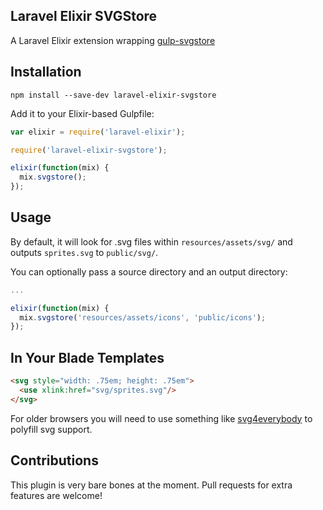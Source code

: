 ## Laravel Elixir SVGStore

A Laravel Elixir extension wrapping [gulp-svgstore](https://github.com/w0rm/gulp-svgstore)

## Installation

```
npm install --save-dev laravel-elixir-svgstore
```

Add it to your Elixir-based Gulpfile:

```js
var elixir = require('laravel-elixir');

require('laravel-elixir-svgstore');

elixir(function(mix) {
  mix.svgstore();
});
```

## Usage

By default, it will look for .svg files within ```resources/assets/svg/``` and outputs
```sprites.svg``` to ```public/svg/```.

You can optionally pass a source directory and an output directory:

```js
...

elixir(function(mix) {
  mix.svgstore('resources/assets/icons', 'public/icons');
});
```

## In Your Blade Templates

```html
<svg style="width: .75em; height: .75em">
  <use xlink:href="svg/sprites.svg"/>
</svg>
```

For older browsers you will need to use something like [svg4everybody](https://github.com/jonathantneal/svg4everybody) to polyfill svg support.

## Contributions

This plugin is very bare bones at the moment. Pull requests for extra features are welcome!
